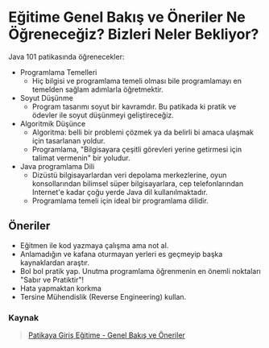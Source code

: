# Eğitime Genel Bakış ve Öneriler Ne Öğreneceğiz? Bizleri Neler Bekliyor?

Java 101 patikasında öğrenecekler:

* Programlama Temelleri
  * Hiç bilgisi ve programlama temeli olması bile programlamayı en temelden sağlam adımlarla öğretmektir.
* Soyut Düşünme
  * Program tasarımı soyut bir kavramdır. Bu patikada ki pratik ve ödevler ile soyut düşünmeyi geliştireceğiz.
* Algoritmik Düşünce
  * Algoritma: belli bir problemi çözmek ya da belirli bi amaca ulaşmak için tasarlanan yoldur.
  * Programlama, "Bilgisayara çeşitli görevleri yerine getirmesi için talimat vermenin" bir yoludur.
* Java programlama Dili
  * Dizüstü bilgisayarlardan veri depolama merkezlerine, oyun konsollarından bilimsel süper bilgisayarlara, cep telefonlarından Internet'e kadar çoğu yerde Java dil kullanılmaktadır.
  * Programlama temeli için ideal bir programlama dilidir.

## Öneriler

* Eğitmen ile kod yazmaya çalışma ama not al.
* Anlamadığın ve kafana oturmayan yerleri es geçmeyip başka kaynaklardan araştır.
* Bol bol pratik yap. Unutma programlama öğrenmenin en önemli noktaları "Sabır ve Pratiktir"!
* Hata yapmaktan korkma
* Tersine Mühendislik (Reverse Engineering) kullan.

### Kaynak

> [Patikaya Giriş Eğitime - Genel Bakış ve Öneriler](https://app.patika.dev/moduller/java101/egitime-genel-bakis-oneriler)
